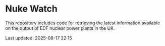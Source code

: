 # Nuke Watch

This repository includes code for retrieving the latest information available on the output of EDF nuclear power plants in the UK.

Last updated: 2025-08-17 22:15